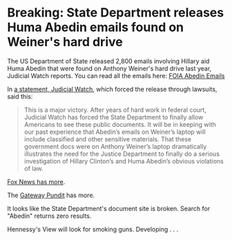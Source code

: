 # Breaking: State Department releases Huma Abedin emails found on Weiner's hard drive

The US Department of State released 2,800 emails involving Hillary aid Huma Abedin that were found on Anthony Weiner's hard drive last year, Judicial Watch reports. You can read all the emails here: [FOIA Abedin Emails](https://foia.state.gov/Search/results.aspx?searchText=*&beginDate=&endDate=&publishedBeginDate=20171229&publishedEndDate=20171229&caseNumber=)

In [a statement, Judicial Watch](https://www.judicialwatch.org/press-room/press-releases/judicial-watch-statement-state-department-release-huma-abedins-government-documents-weiners-laptop/), which forced the release through lawsuits, said this:

> This is a major victory. After years of hard work in federal court, Judicial Watch has forced the State Department to finally allow Americans to see these public documents. It will be in keeping with our past experience that Abedin’s emails on Weiner’s laptop will include classified and other sensitive materials. That these government docs were on Anthony Weiner’s laptop dramatically illustrates the need for the Justice Department to finally do a serious investigation of Hillary Clinton’s and Huma Abedin’s obvious violations of law.

[Fox News has more](http://www.foxnews.com/politics/2017/12/29/state-department-releases-huma-abedin-emails-found-on-anthony-weiners-laptop.html).

The [Gateway Pundit](http://www.thegatewaypundit.com/2017/12/breaking-docs-fbi-found-pervert-anthony-weiners-laptop-contained-classified-information/) has more.

It looks like the State Department's document site is broken. Search for "Abedin" returns zero results.

Hennessy's View will look for smoking guns. Developing . . .